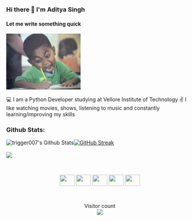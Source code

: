 ### Hi there 👋 I'm Aditya Singh
#### Let me write something quick


![giphy](https://raw.githubusercontent.com/trigger007/trigger007/master/write.gif)

:computer: I am a Python Developer studying at Vellore Institute of Technology
:v: I like watching movies, shows, listening to music and constantly learning/improving my skills

<!--
**trigger007/trigger007** is a ✨ _special_ ✨ repository because its `README.md` (this file) appears on your GitHub profile.

Here are some ideas to get you started:

- 🔭 I’m currently working on ...
- 🌱 I’m currently learning ...
- 👯 I’m looking to collaborate on ...
- 🤔 I’m looking for help with ...
- 💬 Ask me about ...
- 📫 How to reach me: ...
- 😄 Pronouns: ...
- ⚡ Fun fact: ...
-->

### Github Stats:

<p align="center">
<img align="left" alt="trigger007's Github Stats" src="https://github-readme-stats.vercel.app/api?username=trigger007&show_icons=true&hide_border=true&theme=tokyonight&hide=stars&count_private=true" />

[![GitHub Streak](https://github-readme-streak-stats.herokuapp.com?user=trigger007&theme=tokyonight)](https://git.io/streak-stats)


<img align="center" src="https://github-readme-stats.vercel.app/api/top-langs/?username=trigger007&theme=tokyonight" />
</p>


<br>
<p align="center">
<a href="https://www.linkedin.com/in/aditya-singh-2aa9131b3/" target="blank"><img align="center" src="https://cdn.jsdelivr.net/npm/simple-icons@3.0.1/icons/linkedin.svg"  height="30" width="40" /></a>
<a href="https://www.instagram.com/iamadityasingh11/" target="blank"><img align="center" src="https://cdn.jsdelivr.net/npm/simple-icons@3.0.1/icons/instagram.svg"  height="30" width="40" /></a>
<a href="https://www.hackerrank.com/aditya1999nov" target="blank"><img align="center" src="https://cdn.jsdelivr.net/npm/simple-icons@3.0.1/icons/hackerrank.svg"  height="30" width="40" /></a>
  <a href="https://auth.geeksforgeeks.org/user/aditya1999nov/" target="blank"><img align="center" src="https://cdn.jsdelivr.net/npm/simple-icons@3.0.1/icons/geeksforgeeks.svg"  height="30" width="40" /></a>
  <a href="https://leetcode.com/aditya1999nov/" target="blank"><img align="center" src="https://cdn.jsdelivr.net/npm/simple-icons@3.0.1/icons/leetcode.svg"  height="30" width="40" /></a>
</p>


<br>
<p align="center">
Visitor count<br><img src="https://profile-counter.glitch.me/trigger007/count.svg" /></p>


[instagram]: https://www.instagram.com/iamadityasingh11/
[linkedin]: https://www.linkedin.com/in/aditya-singh-2aa9131b3/
